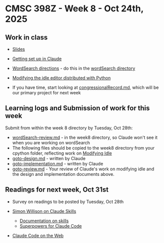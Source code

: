 # CMSC 398Z - Week 8 - Oct 24th, 2025

## Work in class

* [Slides](slides.pdf)

* [Getting set up in Claude](gettingSetUpInClaude.md)

* [WordSearch directions](wordSearch.md) - do this in the
    [wordSearch directory](wordSearch)

* [Modifying the idle editor distributed with Python](modifyingIdle.md)

* If you have time, start looking at [congressionalRecord.md](congressionalRecord.md), which will be our primary project for next week

## Learning logs and Submission of work for this week

Submit from within the week 8 directory by Tuesday, Oct 28th:

* [wordSearch-review.md](wordSearch-review.md) - in the week8 directory, so Claude won't see it when you are working on wordSearch
* The following files should be copied to the week8 directory from your cpython folder, reflecting work on [Modifying Idle](modifyingIdle.md)
* [goto-design.md](goto-design.md) - written by Claude
* [goto-implementation.md](goto-implementation.md) - written by Claude
* [goto-review.md](goto-review.md) - Your review of Claude's work on modifying idle and the design and implementation documents above.

## Readings for next week, Oct 31st

* Survey on readings to be posted by Tuesday, Oct 28th

* [Simon Willison on Claude Skills](https://simonwillison.net/2025/Oct/16/claude-skills/)
  * [Documentation on skills](https://www.anthropic.com/news/skills)
  * [Superpowers for Claude Code](https://blog.fsck.com/2025/10/09/superpowers/)
* [Claude Code on the Web](https://simonwillison.net/2025/Oct/20/claude-code-for-web/)

